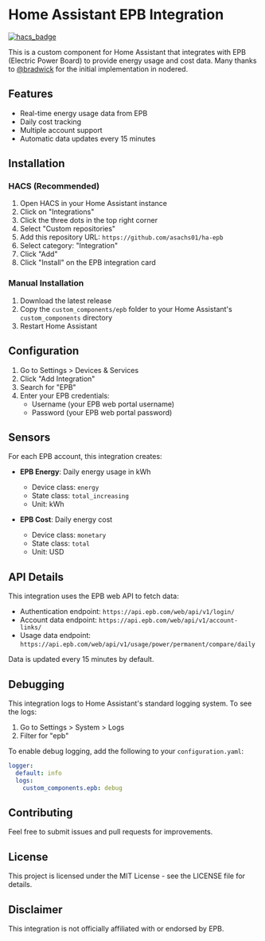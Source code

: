# Home Assistant EPB Integration

[![hacs_badge](https://img.shields.io/badge/HACS-Custom-orange.svg)](https://github.com/custom-components/hacs)

This is a custom component for Home Assistant that integrates with EPB (Electric Power Board) to provide energy usage and cost data. Many thanks to [@bradwick](https://github.com/bradwick) for the initial implementation in nodered.

## Features

- Real-time energy usage data from EPB
- Daily cost tracking
- Multiple account support
- Automatic data updates every 15 minutes

## Installation

### HACS (Recommended)

1. Open HACS in your Home Assistant instance
2. Click on "Integrations"
3. Click the three dots in the top right corner
4. Select "Custom repositories"
5. Add this repository URL: `https://github.com/asachs01/ha-epb`
6. Select category: "Integration"
7. Click "Add"
8. Click "Install" on the EPB integration card

### Manual Installation

1. Download the latest release
2. Copy the `custom_components/epb` folder to your Home Assistant's `custom_components` directory
3. Restart Home Assistant

## Configuration

1. Go to Settings > Devices & Services
2. Click "Add Integration"
3. Search for "EPB"
4. Enter your EPB credentials:
   - Username (your EPB web portal username)
   - Password (your EPB web portal password)

## Sensors

For each EPB account, this integration creates:

- **EPB Energy**: Daily energy usage in kWh
  - Device class: `energy`
  - State class: `total_increasing`
  - Unit: kWh

- **EPB Cost**: Daily energy cost
  - Device class: `monetary`
  - State class: `total`
  - Unit: USD

## API Details

This integration uses the EPB web API to fetch data:
- Authentication endpoint: `https://api.epb.com/web/api/v1/login/`
- Account data endpoint: `https://api.epb.com/web/api/v1/account-links/`
- Usage data endpoint: `https://api.epb.com/web/api/v1/usage/power/permanent/compare/daily`

Data is updated every 15 minutes by default.

## Debugging

This integration logs to Home Assistant's standard logging system. To see the logs:

1. Go to Settings > System > Logs
2. Filter for "epb"

To enable debug logging, add the following to your `configuration.yaml`:

```yaml
logger:
  default: info
  logs:
    custom_components.epb: debug
```

## Contributing

Feel free to submit issues and pull requests for improvements.

## License

This project is licensed under the MIT License - see the LICENSE file for details.

## Disclaimer

This integration is not officially affiliated with or endorsed by EPB.
